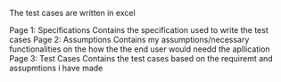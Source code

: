 The test cases are written in excel

Page 1: Specifications
  Contains the specification used to write the test cases
Page 2: Assumptions
  Contains my assumptions/necessary functionalities on the how the the end user would needd the apllication
Page 3: Test Cases
  Contains the test cases based on the requiremt and assupmtions i have made
